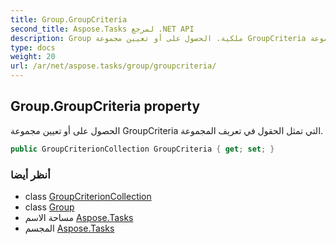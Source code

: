 ```yaml
---
title: Group.GroupCriteria
second_title: Aspose.Tasks لمرجع .NET API
description: Group ملكية. الحصول على أو تعيين مجموعة GroupCriteria التي تمثل الحقول في تعريف المجموعة.
type: docs
weight: 20
url: /ar/net/aspose.tasks/group/groupcriteria/
---
```

## Group.GroupCriteria property

الحصول على أو تعيين مجموعة GroupCriteria التي تمثل الحقول في تعريف المجموعة.

```csharp
public GroupCriterionCollection GroupCriteria { get; set; }
```

### أنظر أيضا

* class [GroupCriterionCollection](../../groupcriterioncollection/)
* class [Group](../)
* مساحة الاسم [Aspose.Tasks](../../group/)
* المجسم [Aspose.Tasks](../../../)


